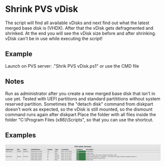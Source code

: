 # Shrink PVS vDisk
The script will find all available vDisks and next find out what the latest merged base disk is (VHDX). After that the vDisk gets defragmented and shrinked. At the end you will see the vDisk size before and after shrinking. vDisk can't be in use while executing the script!

## Example
Launch on PVS server: ."Shrik PVS vDisk.ps1" or use the CMD file
    
## Notes
Run as administrator after you create a new merged base disk that isn't in use yet. Tested with UEFI partitions and standard partititions without system reserved partition. Sometimes the "detach disk" command from diskpart doesn't work as expected, so the vDisk is still mounted, so the dismount command runs again after diskpart
Place the folder with all files inside the folder "C:\Program Files (x86)\Scripts", so that you can use the shortcut.

## Examples
![Versions](https://github.com/Mohrpheus78/Citrix/blob/main/PVS/vDisk%20Documentation/Images/PVSversions.png)